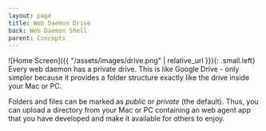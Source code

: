 ```yaml
---
layout: page
title: Web Daemon Drive
back: Web Daemon Shell
parent: Concepts
---
```

![Home Screen]({{ "/assets/images/drive.png" | relative_url }}){: .small.left}
Every web daemon has a private drive. This is like Google Drive - only simpler because it provides a folder structure exactly like
the drive inside your Mac or PC.

Folders and files can be marked as _public_ or _private_ (the default). Thus, you can upload a directory from your
Mac or PC containing an web agent app that you have developed and make it available for others to enjoy.

